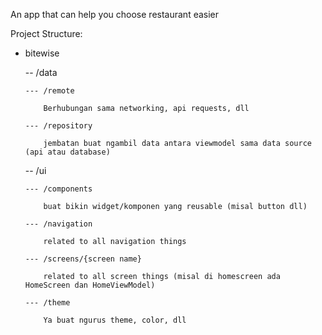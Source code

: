 An app that can help you choose restaurant easier

Project Structure:
- bitewise

  -- /data

      --- /remote

          Berhubungan sama networking, api requests, dll

      --- /repository

          jembatan buat ngambil data antara viewmodel sama data source (api atau database)

  -- /ui

      --- /components

          buat bikin widget/komponen yang reusable (misal button dll)

      --- /navigation

          related to all navigation things
        
      --- /screens/{screen name}

          related to all screen things (misal di homescreen ada HomeScreen dan HomeViewModel)

      --- /theme

          Ya buat ngurus theme, color, dll
